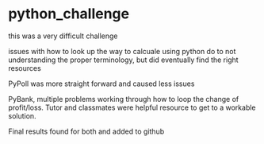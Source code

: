 # python_challenge

this was a very difficult challenge

issues with how to look up the way to calcuale using python do to not understanding the proper terminology, but did eventually find the right resources

PyPoll was more straight forward and caused less issues

PyBank, multiple problems working through how to loop the change of profit/loss.  Tutor and classmates were helpful resource to get to a workable solution.

Final results found for both and added to github
